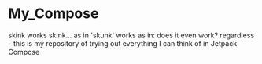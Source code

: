 # My_Compose
skink works
skink... as in 'skunk' works
as in: does it even work?
regardless - this is my repository of trying out everything I can think of in Jetpack Compose

